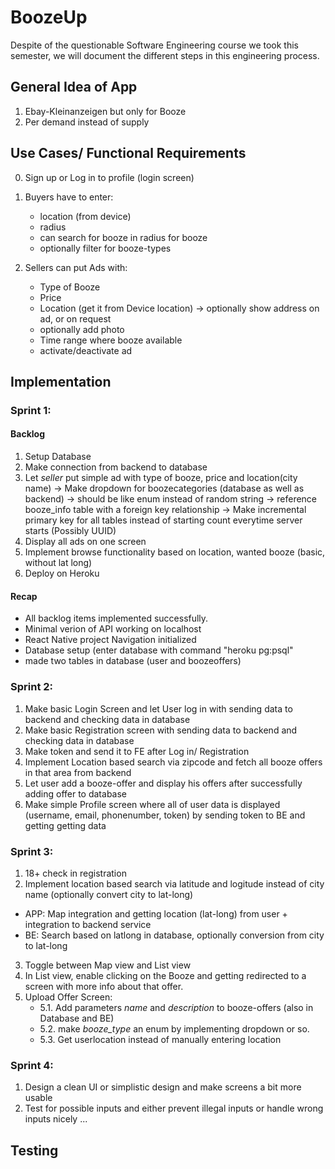 # BoozeUp
Despite of the questionable Software Engineering course we took this semester, we will document the different steps in this engineering process.

## General Idea of App
1. Ebay-Kleinanzeigen but only for Booze
2. Per demand instead of supply

## Use Cases/ Functional Requirements

0. Sign up or Log in to profile (login screen)
1. Buyers have to enter:
    - location (from device)
    - radius
    - can search for booze in radius for booze 
    - optionally filter for booze-types

4. Sellers can put Ads with:
    - Type of Booze
    - Price
    - Location (get it from Device location)
    -> optionally show address on ad, or on request
    - optionally add photo
    - Time range where booze available
    - activate/deactivate ad

## Implementation

### Sprint 1:
#### Backlog
1. Setup Database
2. Make connection from backend to database
3. Let *seller* put simple ad with type of booze, price and location(city name)
-> Make dropdown for boozecategories (database as well as backend) -> should be like enum instead of random string
-> reference booze_info table with a foreign key relationship
-> Make incremental primary key for all tables instead of starting count everytime server starts (Possibly UUID)
4. Display all ads on one screen
5. Implement browse functionality based on location, wanted booze (basic, without lat long)
6. Deploy on Heroku
#### Recap
- All backlog items implemented successfully.
- Minimal verion of API working on localhost
- React Native project Navigation initialized
- Database setup (enter database with command "heroku pg:psql"
- made two tables in database (user and boozeoffers)

### Sprint 2:
1. Make basic Login Screen and let User log in with sending data to backend and checking data in database
2. Make basic Registration screen with sending data to backend and checking data in database
3. Make token and send it to FE after Log in/ Registration
4. Implement Location based search via zipcode and fetch all booze offers in that area from backend
5. Let user add a booze-offer and display his offers after successfully adding offer to database
6. Make simple Profile screen where all of user data is displayed (username, email, phonenumber, token) by sending token to BE and getting getting data
### Sprint 3:
1. 18+ check in registration
2. Implement location based search via latitude and logitude instead of city name (optionally convert city to lat-long)
- APP: Map integration and getting location (lat-long) from user + integration to backend service
- BE: Search based on latlong in database, optionally conversion from city to lat-long
3. Toggle between Map view and List view
4. In List view, enable clicking on the Booze and getting redirected to a screen with more info about that offer.
5. Upload Offer Screen:
    - 5.1. Add parameters *name* and *description* to booze-offers (also in Database and BE)
    - 5.2. make *booze_type* an enum by implementing dropdown or so. 
    - 5.3. Get userlocation instead of manually entering location
### Sprint 4:
1. Design a clean UI or simplistic design and make screens a bit more usable
2. Test for possible inputs and either prevent illegal inputs or handle wrong inputs nicely
...
## Testing
